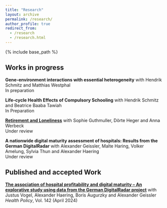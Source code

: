 ```yaml
---
title: "Research"
layout: archive
permalink: /research/
author_profile: true
redirect_from:
  - /research
  - /research.html
---
```


{% include base_path %}

## Works in progress 
**Gene-environment interactions with essential heterogeneity** with Hendrik Schmitz and Matthias Westphal  
In preparation

**Life-cycle Health Effects of Compulsory Schooling** with Hendrik Schmitz and Beatrice Baaba Tawiah  
In Preparation

[**Retirement and Loneliness**](https://www.rwi-essen.de/fileadmin/user_upload/RWI/Publikationen/Ruhr_Economic_Papers/REP_23_1048.pdf) with Sophie Guthmuller, Dörte Heger and Anna Werbeck  
Under review

**A nationwide digital maturity assessment of hospitals: Results from the German DigitalRadar** with Alexander Geissler, Malte Haring, Volker Amelung, Sylvia Thun and Alexander Haering  
Under review

## Published and accepted Work

[**The association of hospital profitability and digital maturity – An explorative study using data from the German DigitalRadar project**](https://www.sciencedirect.com/science/article/pii/S0168851024000228) with Justus Vogel, Alexander Haering, Boris Augurzky and Alexander Geissler  
*Health Policy*, Vol. 142 (April 2024)